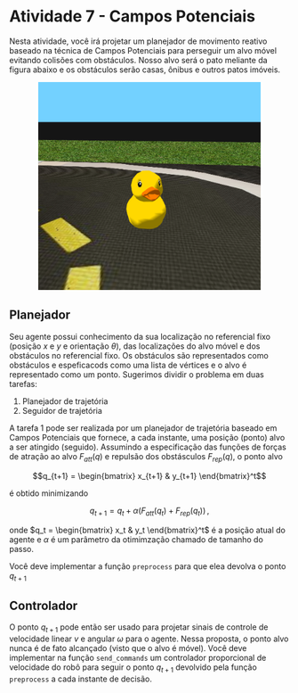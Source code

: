 # Atividade 7 - Campos Potenciais

Nesta atividade, você irá projetar um planejador de movimento reativo baseado na técnica de Campos Potenciais para perseguir um alvo móvel evitando colisões com obstáculos. Nosso alvo será o pato meliante da figura abaixo e os obstáculos serão casas, ônibus e outros patos imóveis.

<figure>
  <div style="text-align:center;">
  <img src="img/mr_duck.png" alt="O infrator em questão." width="400px">
  </div>
</figure>

## Planejador

Seu agente possui conhecimento da sua localização no referencial fixo (posição $`x`$ e $`y`$ e orientação $`\theta`$), das localizações do alvo móvel e dos obstáculos no referencial fixo. Os obstáculos são representados como obstáculos e espeficacods como uma lista de vértices e o alvo é representado como um ponto.
Sugerimos dividir o problema em duas tarefas:

1. Planejador de trajetória
2. Seguidor de trajetória

A tarefa 1 pode ser realizada por um planejador de trajetória baseado em Campos Potenciais que fornece, a cada instante, uma posição (ponto) alvo a ser atingido (seguido). Assumindo a especificação das funções de forças de atração ao alvo $`F_{att}(q)`$ e repulsão dos obstásculos $`F_{rep}(q)`$, o ponto alvo 
```math
q_{t+1} = \begin{bmatrix} x_{t+1} & y_{t+1} \end{bmatrix}^t
```  
é obtido minimizando
```math
q_{t+1} = q_t + \alpha ( F_{att}(q_t) + F_{rep}(q_t) )\, ,
```

onde $`q_t = \begin{bmatrix} x_t & y_t \end{bmatrix}^t`$ é a posição atual do agente e $\alpha$ é um parâmetro da otimimzação chamado de tamanho do passo. 

Você deve implementar a função `preprocess` para que elea devolva o ponto $`q_{t+1}`$


## Controlador

O ponto $q_{t+1}$ pode então ser usado para projetar sinais de controle de velocidade linear $`v`$ e angular $`\omega`$ para o agente.
Nessa proposta, o ponto alvo nunca é de fato alcançado (visto que o alvo é móvel).
Você deve implementar na função `send_commands` um controlador proporcional de velocidade do robô para seguir o ponto $`q_{t+1}`$ devolvido pela função  `preprocess` a cada instante de decisão.

